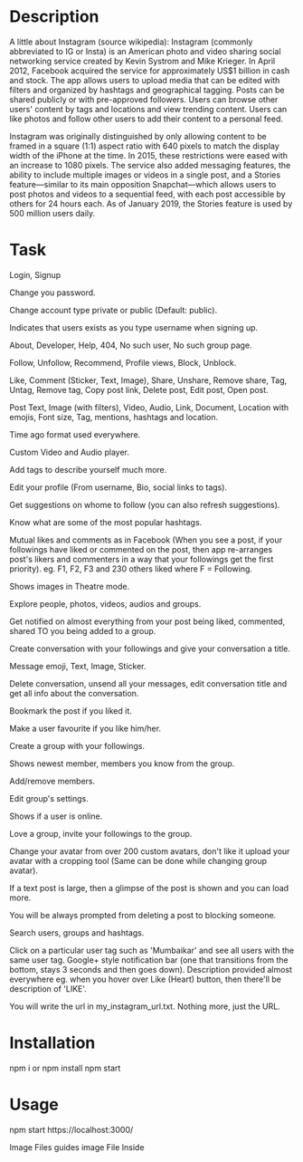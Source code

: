 # Description

A little about Instagram (source wikipedia): Instagram (commonly abbreviated to IG or Insta) is an American photo and video sharing social networking service created by Kevin Systrom and Mike Krieger. In April 2012, Facebook acquired the service for approximately US$1 billion in cash and stock. The app allows users to upload media that can be edited with filters and organized by hashtags and geographical tagging. Posts can be shared publicly or with pre-approved followers. Users can browse other users' content by tags and locations and view trending content. Users can like photos and follow other users to add their content to a personal feed.

Instagram was originally distinguished by only allowing content to be framed in a square (1:1) aspect ratio with 640 pixels to match the display width of the iPhone at the time. In 2015, these restrictions were eased with an increase to 1080 pixels. The service also added messaging features, the ability to include multiple images or videos in a single post, and a Stories feature—similar to its main opposition Snapchat—which allows users to post photos and videos to a sequential feed, with each post accessible by others for 24 hours each. As of January 2019, the Stories feature is used by 500 million users daily.

# Task

Login, Signup

Change you password.

Change account type private or public (Default: public).

Indicates that users exists as you type username when signing up.

About, Developer, Help, 404, No such user, No such group page.

Follow, Unfollow, Recommend, Profile views, Block, Unblock.

Like, Comment (Sticker, Text, Image), Share, Unshare, Remove share, Tag, Untag, Remove tag, Copy post link, Delete post, Edit post, Open post.

Post Text, Image (with filters), Video, Audio, Link, Document, Location with emojis, Font size, Tag, mentions, hashtags and location.

Time ago format used everywhere.

Custom Video and Audio player.

Add tags to describe yourself much more.

Edit your profile (From username, Bio, social links to tags).

Get suggestions on whome to follow (you can also refresh suggestions).

Know what are some of the most popular hashtags.

Mutual likes and comments as in Facebook (When you see a post, if your followings have liked or commented on the post, then app re-arranges post's likers and commenters in a way that your followings get the first priority). eg. F1, F2, F3 and 230 others liked where F = Following.

Shows images in Theatre mode.

Explore people, photos, videos, audios and groups.

Get notified on almost everything from your post being liked, commented, shared TO you being added to a group.

Create conversation with your followings and give your conversation a title.

Message emoji, Text, Image, Sticker.

Delete conversation, unsend all your messages, edit conversation title and get all info about the conversation.

Bookmark the post if you liked it.

Make a user favourite if you like him/her.

Create a group with your followings.

Shows newest member, members you know from the group.

Add/remove members.

Edit group's settings.

Shows if a user is online.

Love a group, invite your followings to the group.

Change your avatar from over 200 custom avatars, don't like it upload your avatar with a cropping tool (Same can be done while changing group avatar).

If a text post is large, then a glimpse of the post is shown and you can load more.

You will be always prompted from deleting a post to blocking someone.

Search users, groups and hashtags.

Click on a particular user tag such as 'Mumbaikar' and see all users with the same user tag. Google+ style notification bar (one that transitions from the bottom, stays 3 seconds and then goes down). Description provided almost everywhere eg. when you hover over Like (Heart) button, then there'll be description of 'LIKE'.

You will write the url in my_instagram_url.txt. Nothing more, just the URL.

# Installation
npm i or npm install
npm start

# Usage
npm start
https://localhost:3000/

Image Files guides image File Inside